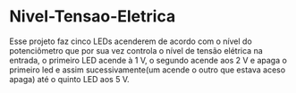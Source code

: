 # Nivel-Tensao-Eletrica
Esse projeto faz cinco LEDs acenderem de acordo com o nível do potenciômetro que por sua vez controla o nível de tensão elétrica na entrada, o primeiro LED acende à 1 V, o segundo acende aos 2 V e apaga o primeiro led e assim sucessivamente(um acende o outro que estava aceso apaga) até o quinto LED aos 5 V.
